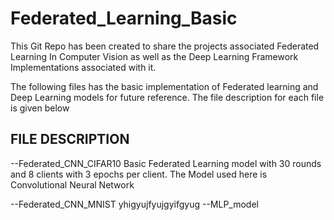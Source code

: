 # Federated_Learning_Basic

This Git Repo has been created to share the projects associated Federated Learning In Computer Vision as well as the Deep Learning Framework Implementations associated with it. 

The following files has the basic implementation of Federated learning and Deep Learning models for future reference. The file description for each file is given below

## FILE DESCRIPTION

--Federated_CNN_CIFAR10
Basic Federated Learning model with 30 rounds and 8 clients with 3 epochs per client. The Model used here is Convolutional Neural Network

--Federated_CNN_MNIST
yhigyujfyujgyifgyug
--MLP_model
